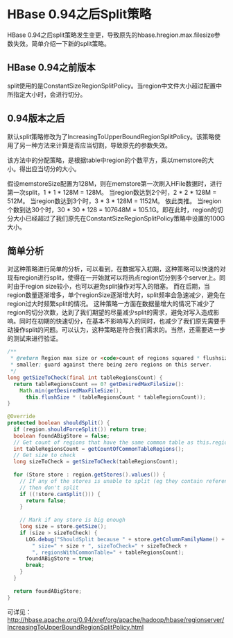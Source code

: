 
# HBase 0.94之后Split策略
HBase 0.94之后split策略发生变更，导致原先的hbase.hregion.max.filesize参数失效。简单介绍一下新的split策略。
## HBase 0.94之前版本
split使用的是ConstantSizeRegionSplitPolicy。当region中文件大小超过配置中所指定大小时，会进行切分。

## 0.94版本之后
默认split策略修改为了IncreasingToUpperBoundRegionSplitPolicy。该策略使用了另一种方法来计算是否应当切割，导致原先的参数失效。

该方法中的分配策略，是根据table中region的个数平方，乘以memstore的大小。得出应当切分的大小。

假设memstoreSize配置为128M，则在memstore第一次刷入HFile数据时，进行第一次split，1 * 1 * 128M = 128M。
当region数达到2个时，2 * 2 * 128M = 512M。
当region数达到3个时，3 * 3 * 128M = 1152M。
依此类推。
当region个数到达30个时，30 * 30 * 128 = 107648M = 105.1G。即在此时，region的切分大小已经超过了我们原先在ConstantSizeRegionSplitPolicy策略中设置的100G大小。

## 简单分析
对这种策略进行简单的分析，可以看到，在数据写入初期，这种策略可以快速的对现有region进行split，使得在一开始就可以将热点region切分到多个server上。同时由于region size较小，也可以避免split操作对写入的阻塞。
而在后期，当region数量逐渐增多，单个regionSize逐渐增大时，split频率会急速减少，避免在region过大时频繁split的情况。
这种策略一方面在数据量增大的情况下减少了region的切分次数，达到了我们期望的尽量减少split的需求，避免对写入造成影响。同时在初期的快速切分，在基本不影响写入的同时，也减少了我们原先需要手动操作split的问题。可以认为，这种策略是符合我们需求的。当然，还需要进一步的测试来进行验证。
```java
/**
 * @return Region max size or <code>count of regions squared * flushsize, which ever is
 * smaller; guard against there being zero regions on this server.
 */
long getSizeToCheck(final int tableRegionsCount) {
  return tableRegionsCount == 0? getDesiredMaxFileSize():
    Math.min(getDesiredMaxFileSize(),
      this.flushSize * (tableRegionsCount * tableRegionsCount));
}
 
@Override
protected boolean shouldSplit() {
  if (region.shouldForceSplit()) return true;
  boolean foundABigStore = false;
  // Get count of regions that have the same common table as this.region
  int tableRegionsCount = getCountOfCommonTableRegions();
  // Get size to check
  long sizeToCheck = getSizeToCheck(tableRegionsCount);
 
  for (Store store : region.getStores().values()) {
    // If any of the stores is unable to split (eg they contain reference files)
    // then don't split
    if ((!store.canSplit())) {
      return false;
    }
 
    // Mark if any store is big enough
    long size = store.getSize();
    if (size > sizeToCheck) {
      LOG.debug("ShouldSplit because " + store.getColumnFamilyName() +
        " size=" + size + ", sizeToCheck=" + sizeToCheck +
        ", regionsWithCommonTable=" + tableRegionsCount);
      foundABigStore = true;
      break;
    }
  }
 
  return foundABigStore;
}
```
可详见：
http://hbase.apache.org/0.94/xref/org/apache/hadoop/hbase/regionserver/IncreasingToUpperBoundRegionSplitPolicy.html















